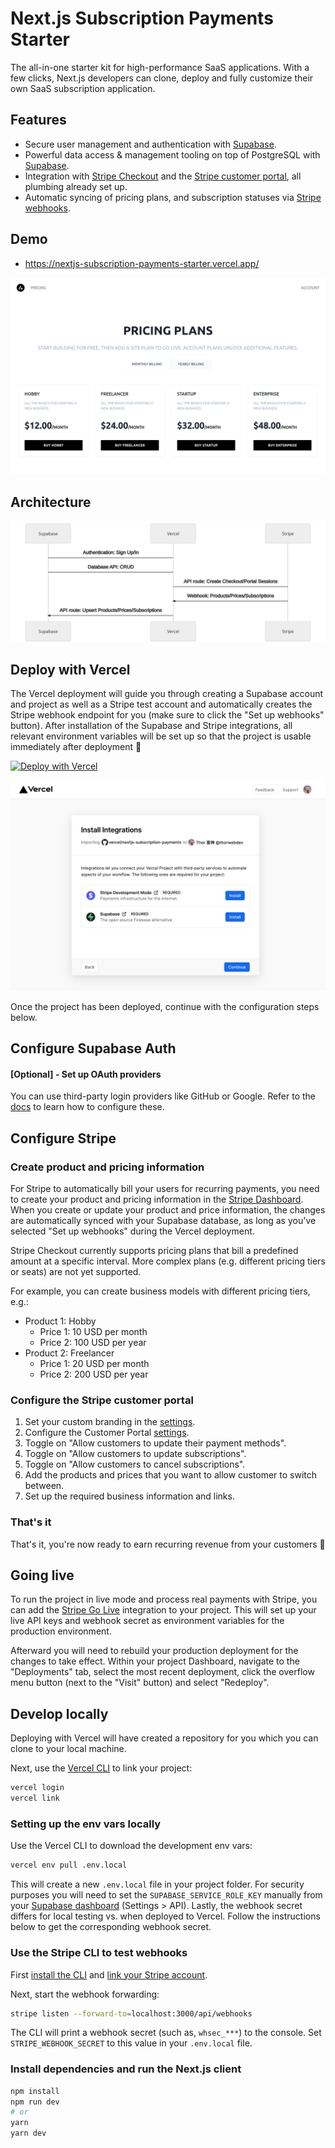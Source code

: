 # Next.js Subscription Payments Starter

The all-in-one starter kit for high-performance SaaS applications. With a few clicks, Next.js developers can clone, deploy and fully customize their own SaaS subscription application.

## Features

- Secure user management and authentication with [Supabase](https://supabase.io/docs/guides/auth).
- Powerful data access & management tooling on top of PostgreSQL with [Supabase](https://supabase.io/docs/guides/database).
- Integration with [Stripe Checkout](https://stripe.com/docs/payments/checkout) and the [Stripe customer portal](https://stripe.com/docs/billing/subscriptions/customer-portal), all plumbing already set up.
- Automatic syncing of pricing plans, and subscription statuses via [Stripe webhooks](https://stripe.com/docs/webhooks).

## Demo

- https://nextjs-subscription-payments-starter.vercel.app/

[![Screenshot of demo](./public/demo.png)](https://nextjs-subscription-payments-starter.vercel.app/)

## Architecture

![Architecture diagram](./public/architecture_diagram.svg)

## Deploy with Vercel

The Vercel deployment will guide you through creating a Supabase account and project as well as a Stripe test account and automatically creates the Stripe webhook endpoint for you (make sure to click the "Set up webhooks" button). After installation of the Supabase and Stripe integrations, all relevant environment variables will be set up so that the project is usable immediately after deployment 🚀

[![Deploy with Vercel](https://vercel.com/button)](https://vercel.com/new/git/external?repository-url=https%3A%2F%2Fgithub.com%2Fthorwebdev%2Fnextjs-subscription-payments&project-name=nextjs-subscription-payments&repo-name=nextjs-subscription-payments&demo-title=Next.js%20Subscription%20Payments%20Starter&demo-description=Demo%20project%20on%20Vercel&demo-url=https%3A%2F%2Fnextjs-subscription-payments-starter.vercel.app%2F&demo-image=https%3A%2F%2Fnextjs-subscription-payments-starter.vercel.app%2Fdemo.png&integration-ids=oac_pb1dqJT8Ry2D99Q0o9qXWIhJ,oac_jUduyjQgOyzev1fjrW83NYOv&external-id=nextjs-subscription-payments)

[![Screenshot of Vercel deployment](./public/vercel-deploy.png)](https://vercel.com/new/git/external?repository-url=https%3A%2F%2Fgithub.com%2Fthorwebdev%2Fnextjs-subscription-payments&project-name=nextjs-subscription-payments&repo-name=nextjs-subscription-payments&demo-title=Next.js%20Subscription%20Payments%20Starter&demo-description=Demo%20project%20on%20Vercel&demo-url=https%3A%2F%2Fnextjs-subscription-payments-starter.vercel.app%2F&demo-image=https%3A%2F%2Fnextjs-subscription-payments-starter.vercel.app%2Fdemo.png&integration-ids=oac_pb1dqJT8Ry2D99Q0o9qXWIhJ,oac_jUduyjQgOyzev1fjrW83NYOv&external-id=nextjs-subscription-payments)

Once the project has been deployed, continue with the configuration steps below.

## Configure Supabase Auth

#### [Optional] - Set up OAuth providers

You can use third-party login providers like GitHub or Google. Refer to the [docs](https://supabase.io/docs/guides/auth#third-party-logins) to learn how to configure these.

## Configure Stripe

### Create product and pricing information

For Stripe to automatically bill your users for recurring payments, you need to create your product and pricing information in the [Stripe Dashboard](https://dashboard.stripe.com/test/products). When you create or update your product and price information, the changes are automatically synced with your Supabase database, as long as you've selected "Set up webhooks" during the Vercel deployment.

Stripe Checkout currently supports pricing plans that bill a predefined amount at a specific interval. More complex plans (e.g. different pricing tiers or seats) are not yet supported.

For example, you can create business models with different pricing tiers, e.g.:

- Product 1: Hobby
  - Price 1: 10 USD per month
  - Price 2: 100 USD per year
- Product 2: Freelancer
  - Price 1: 20 USD per month
  - Price 2: 200 USD per year

### Configure the Stripe customer portal

1. Set your custom branding in the [settings](https://dashboard.stripe.com/settings/branding).
1. Configure the Customer Portal [settings](https://dashboard.stripe.com/test/settings/billing/portal).
1. Toggle on "Allow customers to update their payment methods".
1. Toggle on "Allow customers to update subscriptions".
1. Toggle on "Allow customers to cancel subscriptions".
1. Add the products and prices that you want to allow customer to switch between.
1. Set up the required business information and links.

### That's it

That's it, you're now ready to earn recurring revenue from your customers 🥳

## Going live

To run the project in live mode and process real payments with Stripe, you can add the [Stripe Go Live](https://vercel.com/integrations/stripe-live) integration to your project. This will set up your live API keys and webhook secret as environment variables for the production environment.

Afterward you will need to rebuild your production deployment for the changes to take effect. Within your project Dashboard, navigate to the "Deployments" tab, select the most recent deployment, click the overflow menu button (next to the "Visit" button) and select "Redeploy".

## Develop locally

Deploying with Vercel will have created a repository for you which you can clone to your local machine.

Next, use the [Vercel CLI](https://vercel.com/download) to link your project:

```bash
vercel login
vercel link
```

### Setting up the env vars locally

Use the Vercel CLI to download the development env vars:

```bash
vercel env pull .env.local
```

This will create a new `.env.local` file in your project folder. For security purposes you will need to set the `SUPABASE_SERVICE_ROLE_KEY` manually from your [Supabase dashboard](https://app.supabase.io/) (Settings > API). Lastly, the webhook secret differs for local testing vs. when deployed to Vercel. Follow the instructions below to get the corresponding webhook secret.

### Use the Stripe CLI to test webhooks

First [install the CLI](https://stripe.com/docs/stripe-cli) and [link your Stripe account](https://stripe.com/docs/stripe-cli#login-account).

Next, start the webhook forwarding:

```bash
stripe listen --forward-to=localhost:3000/api/webhooks
```

The CLI will print a webhook secret (such as, `whsec_***`) to the console. Set `STRIPE_WEBHOOK_SECRET` to this value in your `.env.local` file.

### Install dependencies and run the Next.js client

```bash
npm install
npm run dev
# or
yarn
yarn dev
```
